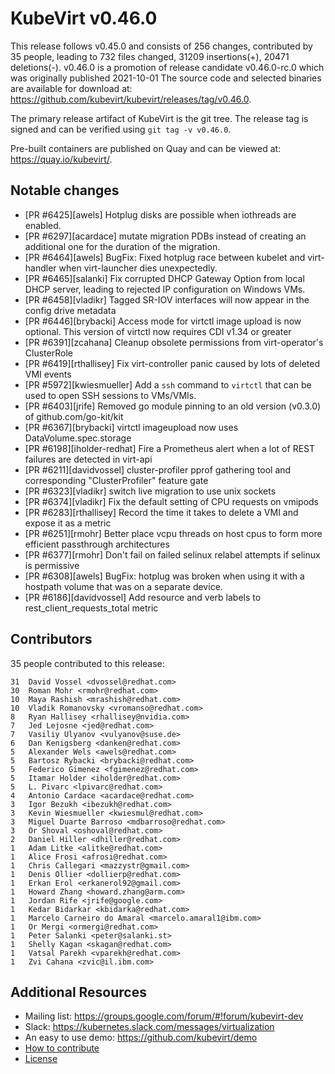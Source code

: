 KubeVirt v0.46.0
================

This release follows v0.45.0 and consists of 256 changes, contributed by 35 people, leading to 732 files changed, 31209 insertions(+), 20471 deletions(-).
v0.46.0 is a promotion of release candidate v0.46.0-rc.0 which was originally published 2021-10-01
The source code and selected binaries are available for download at: https://github.com/kubevirt/kubevirt/releases/tag/v0.46.0.

The primary release artifact of KubeVirt is the git tree. The release tag is
signed and can be verified using `git tag -v v0.46.0`.

Pre-built containers are published on Quay and can be viewed at: <https://quay.io/kubevirt/>.

Notable changes
---------------

- [PR #6425][awels] Hotplug disks are possible when iothreads are enabled.
- [PR #6297][acardace] mutate migration PDBs instead of creating an additional one for the duration of the migration.
- [PR #6464][awels] BugFix: Fixed hotplug race between kubelet and virt-handler when virt-launcher dies unexpectedly.
- [PR #6465][salanki] Fix corrupted DHCP Gateway Option from local DHCP server, leading to rejected IP configuration on Windows VMs.
- [PR #6458][vladikr] Tagged SR-IOV interfaces will now appear in the config drive metadata
- [PR #6446][brybacki] Access mode for virtctl image upload is now optional. This version of virtctl now requires CDI v1.34 or greater
- [PR #6391][zcahana] Cleanup obsolete permissions from virt-operator's ClusterRole
- [PR #6419][rthallisey] Fix virt-controller panic caused by lots of deleted VMI events
- [PR #5972][kwiesmueller] Add a `ssh` command to `virtctl` that can be used to open SSH sessions to VMs/VMIs.
- [PR #6403][jrife] Removed go module pinning to an old version (v0.3.0) of github.com/go-kit/kit
- [PR #6367][brybacki] virtctl imageupload now uses DataVolume.spec.storage
- [PR #6198][iholder-redhat] Fire a Prometheus alert when a lot of REST failures are detected in virt-api
- [PR #6211][davidvossel] cluster-profiler pprof gathering tool and corresponding "ClusterProfiler" feature gate
- [PR #6323][vladikr] switch live migration to use unix sockets
- [PR #6374][vladikr] Fix the default setting of CPU requests on vmipods
- [PR #6283][rthallisey] Record the time it takes to delete a VMI and expose it as a metric
- [PR #6251][rmohr] Better place vcpu threads on host cpus to form more efficient passthrough architectures
- [PR #6377][rmohr] Don't fail on failed selinux relabel attempts if selinux is permissive
- [PR #6308][awels] BugFix: hotplug was broken when using it with a hostpath volume that was on a separate device.
- [PR #6186][davidvossel] Add resource and verb labels to rest_client_requests_total metric

Contributors
------------
35 people contributed to this release:

```
31	David Vossel <dvossel@redhat.com>
30	Roman Mohr <rmohr@redhat.com>
10	Maya Rashish <mrashish@redhat.com>
10	Vladik Romanovsky <vromanso@redhat.com>
8	Ryan Hallisey <rhallisey@nvidia.com>
7	Jed Lejosne <jed@redhat.com>
7	Vasiliy Ulyanov <vulyanov@suse.de>
6	Dan Kenigsberg <danken@redhat.com>
5	Alexander Wels <awels@redhat.com>
5	Bartosz Rybacki <brybacki@redhat.com>
5	Federico Gimenez <fgimenez@redhat.com>
5	Itamar Holder <iholder@redhat.com>
5	L. Pivarc <lpivarc@redhat.com>
4	Antonio Cardace <acardace@redhat.com>
3	Igor Bezukh <ibezukh@redhat.com>
3	Kevin Wiesmueller <kwiesmul@redhat.com>
3	Miguel Duarte Barroso <mdbarroso@redhat.com>
3	Or Shoval <oshoval@redhat.com>
2	Daniel Hiller <dhiller@redhat.com>
1	Adam Litke <alitke@redhat.com>
1	Alice Frosi <afrosi@redhat.com>
1	Chris Callegari <mazzystr@gmail.com>
1	Denis Ollier <dollierp@redhat.com>
1	Erkan Erol <erkanerol92@gmail.com>
1	Howard Zhang <howard.zhang@arm.com>
1	Jordan Rife <jrife@google.com>
1	Kedar Bidarkar <kbidarka@redhat.com>
1	Marcelo Carneiro do Amaral <marcelo.amaral1@ibm.com>
1	Or Mergi <ormergi@redhat.com>
1	Peter Salanki <peter@salanki.st>
1	Shelly Kagan <skagan@redhat.com>
1	Vatsal Parekh <vparekh@redhat.com>
1	Zvi Cahana <zvic@il.ibm.com>
```

Additional Resources
--------------------

- Mailing list: <https://groups.google.com/forum/#!forum/kubevirt-dev>
- Slack: <https://kubernetes.slack.com/messages/virtualization>
- An easy to use demo: <https://github.com/kubevirt/demo>
- [How to contribute][contributing]
- [License][license]

[contributing]: https://github.com/kubevirt/kubevirt/blob/main/CONTRIBUTING.md
[license]: https://github.com/kubevirt/kubevirt/blob/main/LICENSE
